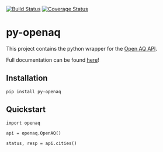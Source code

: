 [![Build Status](https://travis-ci.org/dhhagan/py-openaq.svg?branch=master)](https://travis-ci.org/dhhagan/py-openaq)
[![Coverage Status](https://coveralls.io/repos/dhhagan/py-openaq/badge.svg?branch=master&service=github)](https://coveralls.io/github/dhhagan/py-openaq?branch=master)

# py-openaq
This project contains the python wrapper for the [Open AQ API](https://docs.openaq.org/).

Full documentation can be found [here](http://py-openaq.readthedocs.org/en/latest/)!



## Installation

    pip install py-openaq

## Quickstart

    import openaq

    api = openaq.OpenAQ()

    status, resp = api.cities()
